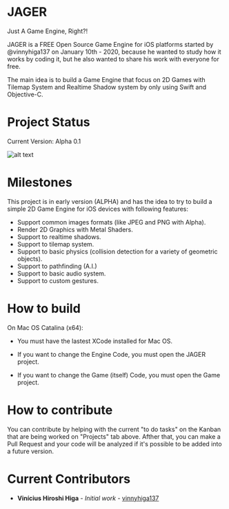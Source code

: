 # JAGER
Just A Game Engine, Right?!

JAGER is a FREE Open Source Game Engine for iOS platforms started by @vinnyhiga137 on January 10th - 2020, because he wanted to study how it works by coding it, but he also wanted to share his work with everyone for free.

The main idea is to build a Game Engine that focus on 2D Games with Tilemap System and Realtime Shadow system by only using Swift and Objective-C.

# Project Status

Current Version: Alpha 0.1

![alt text](https://ci.appveyor.com/api/projects/status/32r7s2skrgm9ubva?svg=true)

# Milestones

This project is in early version (ALPHA) and has the idea to try to build a simple 2D Game Engine for iOS devices with following features:

* Support common images formats (like JPEG and PNG with Alpha).
* Render 2D Graphics with Metal Shaders.
* Support to realtime shadows.
* Support to tilemap system.
* Support to basic physics (collision detection for a variety of geometric objects).
* Support to pathfinding (A.I.)
* Support to basic audio system.
* Support to custom gestures.

# How to build

On Mac OS Catalina (x64):

* You must have the lastest XCode installed for Mac OS.

* If you want to change the Engine Code, you must open the JAGER project.

* If you want to change the Game (itself) Code, you must open the Game project.


# How to contribute

You can contribute by helping with the current "to do tasks" on the Kanban that are being worked on "Projects" tab above.  Afther that, you can make a Pull Request and your code will be analyzed if it's possible to be added into a future version.

# Current Contributors

* **Vinícius Hiroshi Higa** - *Initial work* - [vinnyhiga137](https://github.com/vinnyhiga137)
